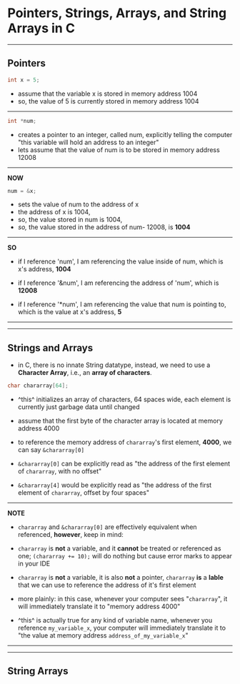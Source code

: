 # Pointers, Strings, Arrays, and String Arrays in C
***


## Pointers 

```C
int x = 5;
```
- assume that the variable x is stored in memory address 1004
- so, the value of 5 is currently stored in memory address 1004
***

```C
int *num;
```
- creates a pointer to an integer, called num, explicitly telling the computer "this variable will hold an address to an integer"
- lets assume that the value of num is to be stored in memory address 12008 
***

**NOW**

```C
num = &x;
```
- sets the value of num to the address of x
- the address of x is 1004,
- so, the value stored in num is 1004,
- *so,* the value stored in the address of num- 12008, is **1004**
***

**SO**

- if I reference 'num',
    I am referencing the value inside of num, which is x's address, **1004**

- if I reference '&num',
    I am referencing the address of 'num', which is **12008**

- if I reference '*num',
    I am referencing the value that num is pointing to, which is the value at x's address, **5**

***
***

## Strings and Arrays

- in C, there is no innate String datatype, instead, we need to use a **Character Array**, i.e., an **array of characters**.

```C
char chararray[64];
```
- ^this^ initializes an array of characters, 64 spaces wide, each element is currently just garbage data until changed

- assume that the first byte of the character array is located at memory address 4000 

- to reference the memory address of `chararray`'s first element, **4000**, we can say `&chararray[0]`

- `&chararray[0]` can be explicitly read as "the address of the first element of `chararray`, with no offset"

- `&chararray[4]` would be explicitly read as "the address of the first element of `chararray`, offset by four spaces"

***

**NOTE**
- `chararray` and `&chararray[0]` are effectively equivalent when referenced, **however**, keep in mind:

-  `chararray` is **not** a variable, and it **cannot** be treated or referenced as one; `(chararray += 10);` will do nothing but cause error marks to appear in your IDE 

- `chararray` is **not** a variable, it is also **not** a pointer, `chararray` **is** a **lable** that we can use to reference the address of it's first element

- more plainly: in this case, whenever your computer sees "`chararray`", it will immediately translate it to "memory address 4000"

- ^this^ is actually true for any kind of variable name, whenever you reference `my_variable_x`, your computer will immediately translate it to "the value at memory address `address_of_my_variable_x`"

***

***

## String Arrays